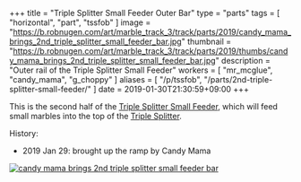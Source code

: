 +++
title = "Triple Splitter Small Feeder Outer Bar"
type = "parts"
tags = [ "horizontal", "part", "tssfob" ]
image = "https://b.robnugen.com/art/marble_track_3/track/parts/2019/candy_mama_brings_2nd_triple_splitter_small_feeder_bar.jpg"
thumbnail = "https://b.robnugen.com/art/marble_track_3/track/parts/2019/thumbs/candy_mama_brings_2nd_triple_splitter_small_feeder_bar.jpg"
description = "Outer rail of the Triple Splitter Small Feeder"
workers = [
    "mr_mcglue",
    "candy_mama",
    "g_choppy"
]
aliases = [
    "/p/tssfob",
    "/parts/2nd-triple-splitter-small-feeder/"
]
date = 2019-01-30T21:30:59+09:00
+++

This is the second half of the [Triple Splitter Small Feeder](/parts/triple-splitter-small-feeder/),
which will feed small marbles into the top of the
[Triple Splitter](/parts/triple_splitter/).

History:

* 2019 Jan 29: brought up the ramp by Candy Mama

[![candy mama brings 2nd triple splitter small feeder bar](//b.robnugen.com/art/marble_track_3/track/parts/2019/thumbs/candy_mama_brings_2nd_triple_splitter_small_feeder_bar.jpg)](//b.robnugen.com/art/marble_track_3/track/parts/2019/candy_mama_brings_2nd_triple_splitter_small_feeder_bar.jpg)
